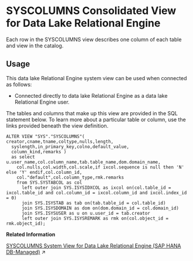 <!-- loio3be74eee6c5f1014a3def3d1f8953400 -->

# SYSCOLUMNS Consolidated View for Data Lake Relational Engine

Each row in the SYSCOLUMNS view describes one column of each table and view in the catalog.



<a name="loio3be74eee6c5f1014a3def3d1f8953400__section_bg3_c2q_b4b"/>

## Usage

This data lake Relational Engine system view can be used when connected as follows:

-   Connected directly to data lake Relational Engine as a data lake Relational Engine user.



The tables and columns that make up this view are provided in the SQL statement below. To learn more about a particular table or column, use the links provided beneath the view definition.

```
ALTER VIEW "SYS"."SYSCOLUMNS"( creator,cname,tname,coltype,nulls,length,
  syslength,in_primary_key,colno,default_value,
  column_kind,remarks ) 
  as select u.user_name,col.column_name,tab.table_name,dom.domain_name,
    col.nulls,col.width,col.scale,if ixcol.sequence is null then 'N' else 'Y' endif,col.column_id,
    col."default",col.column_type,rmk.remarks
    from SYS.SYSTABCOL as col
      left outer join SYS.ISYSIDXCOL as ixcol on(col.table_id = ixcol.table_id and col.column_id = ixcol.column_id and ixcol.index_id = 0)
      join SYS.ISYSTAB as tab on(tab.table_id = col.table_id)
      join SYS.ISYSDOMAIN as dom on(dom.domain_id = col.domain_id)
      join SYS.ISYSUSER as u on u.user_id = tab.creator
      left outer join SYS.ISYSREMARK as rmk on(col.object_id = rmk.object_id);
```

**Related Information**  


[SYSCOLUMNS System View for Data Lake Relational Engine (SAP HANA DB-Managed)](https://help.sap.com/viewer/a898e08b84f21015969fa437e89860c8/2023_4_QRC/en-US/f263dc28f1b949218ef7ba6c4b0f82dc.html "Each row in the SYSCOLUMNS view describes one column of each table and view in the catalog.") :arrow_upper_right:

